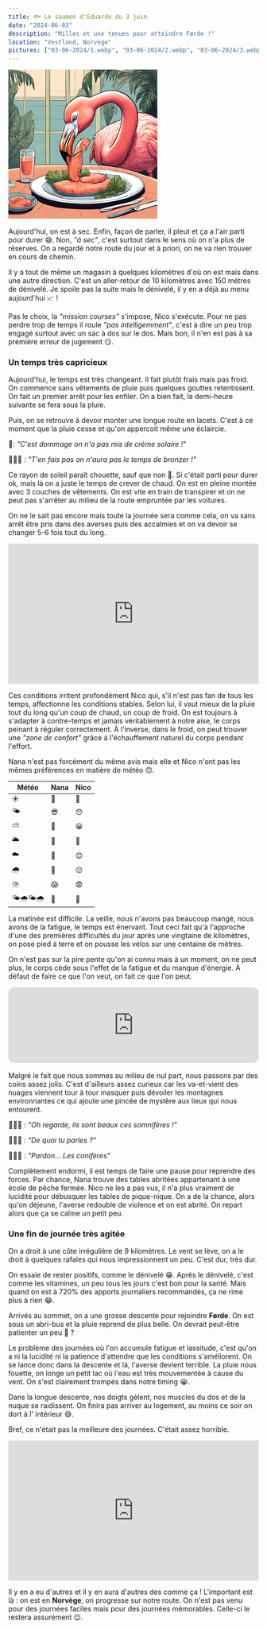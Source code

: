 ```yaml
---
title: 🐟 Le saumon d'Eduardo du 3 juin
date: "2024-06-03"
description: "Milles et une tenues pour atteindre Førde !"
location: "Vestland, Norvège"
pictures: ["03-06-2024/1.webp", "03-06-2024/2.webp", "03-06-2024/3.webp", "03-06-2024/4.webp", "03-06-2024/5.webp", "03-06-2024/6.webp", "03-06-2024/7.webp", "03-06-2024/8.webp"]
---
```


![Saumon d'Eduardo](../saumon_eduardo.png)

Aujourd'hui, on est à sec. Enfin, façon de parler, il pleut et ça a l'air parti pour durer 😅. Non, *"à sec"*, c'est surtout dans le sens où on n'a plus de réserves. On a regardé notre route du jour et à priori, on ne va rien trouver en cours de chemin.

Il y a tout de même un magasin à quelques kilomètres d'où on est mais dans une autre direction. C'est un aller-retour de 10 kilomètres avec 150 mètres de dénivelé. Je spoile pas la suite mais le dénivelé, il y en a déjà au menu aujourd'hui 📈 !

Pas le choix, la *"mission courses"* s'impose, Nico s'exécute. Pour ne pas perdre trop de temps il roule *"pas intelligemment"*, c'est à dire un peu trop engagé surtout avec un sac à dos sur le dos. Mais bon, il n'en est pas à sa première erreur de jugement 😏.

### Un temps très capricieux
Aujourd'hui, le temps est très changeant. Il fait plutôt frais mais pas froid. On commence sans vêtements de pluie puis quelques gouttes retentissent. On fait un premier arrêt pour les enfiler. On a bien fait, la demi-heure suivante se fera sous la pluie.

Puis, on se retrouve à devoir monter une longue route en lacets. C'est à ce moment que la pluie cesse et qu'on appercoit même une éclaircie.

🦩: *"C'est dommage on n'a pas mis de crème solaire !*"

🙆🏼‍♂️ : *"T'en fais pas on n'aura pas le temps de bronzer !"*

Ce rayon de soleil paraît chouette, sauf que non 😬. Si c'était parti pour durer ok, mais là on a juste le temps de crever de chaud. On est en pleine montée avec 3 couches de vêtements. On est vite en train de transpirer et on ne peut pas s'arrêter au milieu de la route empruntée par les voitures.

On ne le sait pas encore mais toute la journée sera comme cela, on va sans arrêt être pris dans des averses puis des accalmies et on va devoir se changer 5-6 fois tout du long.

<div style="width: 100%; height: 0; position: relative; padding-bottom: 56%;"><iframe src="https://giphy.com/embed/pO7jomKrTwfSw" style="top: 0; left: 0; width: 100%; height: 100%; position: absolute; border: 0;" allowfullscreen scrolling="no" allow="encrypted-media;" class="giphy-embed"></iframe></div>

Ces conditions irritent profondément Nico qui, s'il n'est pas fan de tous les temps, affectionne les conditions stables. Selon lui, il vaut mieux de la pluie tout du long qu'un coup de chaud, un coup de froid. On est toujours à s'adapter à contre-temps et jamais véritablement à notre aise, le corps peinant à réguler correctement. À l'inverse, dans le froid, on peut trouver une *"zone de confort"* grâce à l'échauffement naturel du corps pendant l'effort.

Nana n'est pas forcément du même avis mais elle et Nico n'ont pas les mêmes préférences en matière de météo 🙃.

| Météo   | Nana  | Nico    |
|----|----|----|
| ☀️  |  🫠  |  🥵  |
| 🌤️   |  😎  |  😯  |
| ⛅   |  🙂  |  😀  |
| 🌥️  |  🤗  |  🤩  |
| ☁️   |  🤧  |  😊  |
| 🌧️  |  🫣  | 😕   |
| ⛈️  |  😱  | 😨   |
| 🌤️🌧️🌤️🌧️ |  😬  |  🤬  |

La matinée est difficile. La veille, nous n'avons pas beaucoup mangé, nous avons de la fatigue, le temps est énervant. Tout ceci fait qu'à l'approche d'une des premières difficultés du jour après une vingtaine de kilomètres, on pose pied à terre et on pousse les vélos sur une centaine de mètres.

On n'est pas sur la pire pente qu'on ai connu mais à un moment, on ne peut plus, le corps cède sous l'effet de la fatigue et du manque d'énergie. À défaut de faire ce que l'on veut, on fait ce que l'on peut.

<iframe style="border-radius:12px" src="https://open.spotify.com/embed/track/1wyNHA5W2qc0iIy5Jmk2Qn?utm_source=generator" width="100%" height="152" frameBorder="0" allow="autoplay; clipboard-write; encrypted-media; picture-in-picture" loading="lazy"></iframe>

Malgré le fait que nous sommes au milieu de nul part, nous passons par des coins assez jolis. C'est d'ailleurs assez curieux car les va-et-vient des nuages viennent tour à tour masquer puis dévoiler les montagnes environnantes ce qui ajoute une pincée de mystère aux lieux qui nous entourent.
 
🙋🏼‍♂️ : *"Oh regarde, ils sont beaux ces somnifères !"*

🤦🏼‍♀️ : *"De quoi tu parles ?"*

🙍🏼‍♂️ : *"Pardon... Les conifères"*

Complètement endormi, il est temps de faire une pause pour reprendre des forces. Par chance, Nana trouve des tables abritées appartenant à une école de pêche fermée. Nico ne les a pas vus, il n'a plus vraiment de lucidité pour débusquer les tables de pique-nique. On a de la chance, alors qu'on déjeune, l'averse redouble de violence et on est abrité. On repart alors que ça se calme un petit peu.

### Une fin de journée très agitée 

On a droit à une côte irrégulière de 9 kilomètres. Le vent se lève, on a le droit à quelques rafales qui nous impressionnent un peu. C'est dur, très dur.

On essaie de rester positifs, comme le dénivelé 😁. Après le dénivelé, c'est comme les vitamines, un peu tous les jours c'est bon pour la santé. Mais quand on est à 720% des apports journaliers recommandés, ça ne rime plus à rien 😂.

Arrivés au sommet, on a une grosse descente pour rejoindre **Førde**. On est sous un abri-bus et la pluie reprend de plus belle. On devrait peut-être patienter un peu 🤔 ?

Le problème des journées où l'on accumule fatigue et lassitude, c'est qu'on a ni la lucidité ni la patience d'attendre que les conditions s'améliorent. On se lance donc dans la descente et là, l'averse devient terrible. La pluie nous fouette, on longe un petit lac où l'eau est très mouvementée à cause du vent. On s'est clairement trompés dans notre timing 😭.

Dans la longue descente, nos doigts gèlent, nos muscles du dos et de la nuque se raidissent. On finira pas arriver au logement, au moins ce soir on dort à l' intérieur 😅.
 
Bref, ce n'était pas la meilleure des journées. C'était assez horrible.

<div style="width: 100%; height: 0; position: relative; padding-bottom: 56%;"><iframe src="https://giphy.com/embed/BY8ORoRpnJDXeBNwxg" style="top: 0; left: 0; width: 100%; height: 100%; position: absolute; border: 0;" allowfullscreen scrolling="no" allow="encrypted-media;" class="giphy-embed"></iframe></div>

Il y en a eu d'autres et il y en aura d'autres des comme ça ! L'important est là : on est en **Norvège**, on progresse sur notre route. On n'est pas venu pour des journées faciles mais pour des journées mémorables. Celle-ci le restera assurément 😉.
